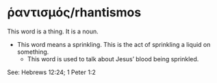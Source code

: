 # ῥαντισμός/rhantismos
This word is a thing. It is a noun.

* This word means a sprinkling. This is the act of sprinkling a liquid on something.
    * This word is used to talk about Jesus’ blood being sprinkled.

See: Hebrews 12:24; 1 Peter 1:2
